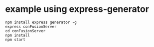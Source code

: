 # example using express-generator

```
npm install express generator -g
express conFusionServer
cd conFusionServer
npm install
npm start
```